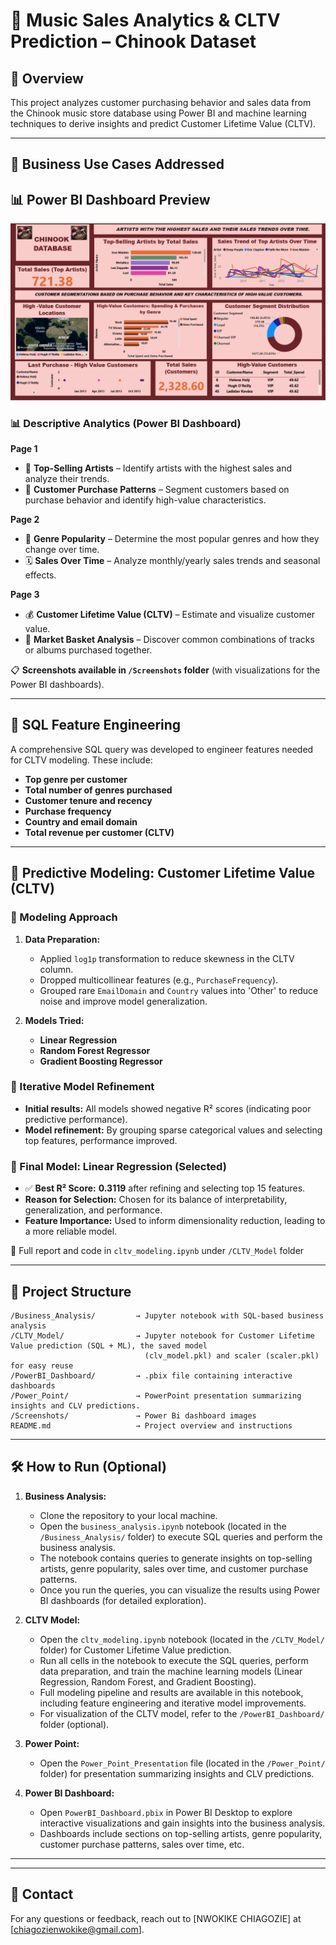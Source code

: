 # 🎵 Music Sales Analytics & CLTV Prediction – Chinook Dataset

## 📘 Overview

This project analyzes customer purchasing behavior and sales data from the Chinook music store database using Power BI and machine learning techniques to derive insights and predict Customer Lifetime Value (CLTV).

---

## 🎯 Business Use Cases Addressed

## 📊 Power BI Dashboard Preview

![Dashboard Preview](Screenshots/dashboard_page_1.png)


### 📊 Descriptive Analytics (Power BI Dashboard)

**Page 1**

* 🎤 **Top-Selling Artists** – Identify artists with the highest sales and analyze their trends.
* 👥 **Customer Purchase Patterns** – Segment customers based on purchase behavior and identify high-value characteristics.

**Page 2**

* 🎼 **Genre Popularity** – Determine the most popular genres and how they change over time.
* 🗓 **Sales Over Time** – Analyze monthly/yearly sales trends and seasonal effects.

**Page 3**

* 💰 **Customer Lifetime Value (CLTV)** – Estimate and visualize customer value.
* 🛂 **Market Basket Analysis** – Discover common combinations of tracks or albums purchased together.

📋 **Screenshots available in `/Screenshots` folder** (with visualizations for the Power BI dashboards).

---

## 📂 SQL Feature Engineering

A comprehensive SQL query was developed to engineer features needed for CLTV modeling. These include:

* **Top genre per customer**
* **Total number of genres purchased**
* **Customer tenure and recency**
* **Purchase frequency**
* **Country and email domain**
* **Total revenue per customer (CLTV)**


---

## 🤖 Predictive Modeling: Customer Lifetime Value (CLTV)

### 🔧 Modeling Approach

1. **Data Preparation:**
   - Applied `log1p` transformation to reduce skewness in the CLTV column.
   - Dropped multicollinear features (e.g., `PurchaseFrequency`).
   - Grouped rare `EmailDomain` and `Country` values into 'Other' to reduce noise and improve model generalization.

2. **Models Tried:**
   - **Linear Regression**
   - **Random Forest Regressor**
   - **Gradient Boosting Regressor**

### 🔄 Iterative Model Refinement

- **Initial results:** All models showed negative R² scores (indicating poor predictive performance).
- **Model refinement:** By grouping sparse categorical values and selecting top features, performance improved.

### 🔢 Final Model: Linear Regression (Selected)

* ✅ **Best R² Score:** **0.3119** after refining and selecting top 15 features.
* **Reason for Selection:** Chosen for its balance of interpretability, generalization, and performance.
* **Feature Importance:** Used to inform dimensionality reduction, leading to a more reliable model.

📄 Full report and code in `cltv_modeling.ipynb` under `/CLTV_Model` folder

---

## 📁 Project Structure

```
/Business_Analysis/         → Jupyter notebook with SQL-based business analysis  
/CLTV_Model/                → Jupyter notebook for Customer Lifetime Value prediction (SQL + ML), the saved model 
                              (clv_model.pkl) and scaler (scaler.pkl) for easy reuse
/PowerBI_Dashboard/         → .pbix file containing interactive dashboards
/Power_Point/               → PowerPoint presentation summarizing insights and CLV predictions.
/Screenshots/               → Power Bi dashboard images  
README.md                   → Project overview and instructions

```

---

## 🛠️ How to Run (Optional)

1. **Business Analysis:**
   - Clone the repository to your local machine.
   - Open the `business_analysis.ipynb` notebook (located in the `/Business_Analysis/` folder) to execute SQL queries and perform the business analysis.
   - The notebook contains queries to generate insights on top-selling artists, genre popularity, sales over time, and customer purchase patterns.
   - Once you run the queries, you can visualize the results using Power BI dashboards (for detailed exploration).

2. **CLTV Model:**
   - Open the `cltv_modeling.ipynb` notebook (located in the `/CLTV_Model/` folder) for Customer Lifetime Value prediction.
   - Run all cells in the notebook to execute the SQL queries, perform data preparation, and train the machine learning models (Linear Regression, Random Forest, and Gradient Boosting).
   - Full modeling pipeline and results are available in this notebook, including feature engineering and iterative model improvements.
   - For visualization of the CLTV model, refer to the `/PowerBI_Dashboard/` folder (optional).

3. **Power Point:**
   - Open the `Power_Point_Presentation` file (located in the `/Power_Point/` folder) for presentation summarizing insights and CLV predictions.

4. **Power BI Dashboard:**
   - Open `PowerBI_Dashboard.pbix` in Power BI Desktop to explore interactive visualizations and gain insights into the business analysis.
   - Dashboards include sections on top-selling artists, genre popularity, customer purchase patterns, sales over time, etc.

---

---

## 📨 Contact

For any questions or feedback, reach out to \[NWOKIKE CHIAGOZIE] at \[[chiagozienwokike@gmail.com](mailto:your_email@example.com)].
